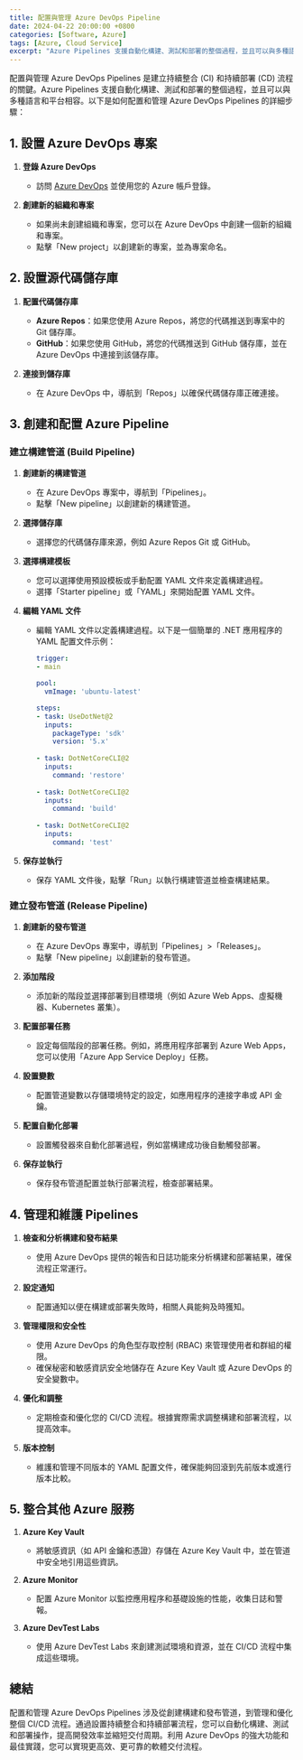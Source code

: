 ```yaml
---
title: 配置與管理 Azure DevOps Pipeline
date: 2024-04-22 20:00:00 +0800
categories: [Software, Azure]
tags: [Azure, Cloud Service] 
excerpt: "Azure Pipelines 支援自動化構建、測試和部署的整個過程，並且可以與多種語言和平台相容。"
---
```


配置與管理 Azure DevOps Pipelines 是建立持續整合 (CI) 和持續部署 (CD) 流程的關鍵。Azure Pipelines 支援自動化構建、測試和部署的整個過程，並且可以與多種語言和平台相容。以下是如何配置和管理 Azure DevOps Pipelines 的詳細步驟：

## **1. 設置 Azure DevOps 專案**

1. **登錄 Azure DevOps**
   - 訪問 [Azure DevOps](https://dev.azure.com) 並使用您的 Azure 帳戶登錄。

2. **創建新的組織和專案**
   - 如果尚未創建組織和專案，您可以在 Azure DevOps 中創建一個新的組織和專案。
   - 點擊「New project」以創建新的專案，並為專案命名。

## **2. 設置源代碼儲存庫**

1. **配置代碼儲存庫**
   - **Azure Repos**：如果您使用 Azure Repos，將您的代碼推送到專案中的 Git 儲存庫。
   - **GitHub**：如果您使用 GitHub，將您的代碼推送到 GitHub 儲存庫，並在 Azure DevOps 中連接到該儲存庫。

2. **連接到儲存庫**
   - 在 Azure DevOps 中，導航到「Repos」以確保代碼儲存庫正確連接。

## **3. 創建和配置 Azure Pipeline**

### **建立構建管道 (Build Pipeline)**

1. **創建新的構建管道**
   - 在 Azure DevOps 專案中，導航到「Pipelines」。
   - 點擊「New pipeline」以創建新的構建管道。

2. **選擇儲存庫**
   - 選擇您的代碼儲存庫來源，例如 Azure Repos Git 或 GitHub。

3. **選擇構建模板**
   - 您可以選擇使用預設模板或手動配置 YAML 文件來定義構建過程。
   - 選擇「Starter pipeline」或「YAML」來開始配置 YAML 文件。

4. **編輯 YAML 文件**
   - 編輯 YAML 文件以定義構建過程。以下是一個簡單的 .NET 應用程序的 YAML 配置文件示例：
     ```yaml
     trigger:
     - main

     pool:
       vmImage: 'ubuntu-latest'

     steps:
     - task: UseDotNet@2
       inputs:
         packageType: 'sdk'
         version: '5.x'
         
     - task: DotNetCoreCLI@2
       inputs:
         command: 'restore'
         
     - task: DotNetCoreCLI@2
       inputs:
         command: 'build'
         
     - task: DotNetCoreCLI@2
       inputs:
         command: 'test'
     ```

5. **保存並執行**
   - 保存 YAML 文件後，點擊「Run」以執行構建管道並檢查構建結果。

### **建立發布管道 (Release Pipeline)**

1. **創建新的發布管道**
   - 在 Azure DevOps 專案中，導航到「Pipelines」>「Releases」。
   - 點擊「New pipeline」以創建新的發布管道。

2. **添加階段**
   - 添加新的階段並選擇部署到目標環境（例如 Azure Web Apps、虛擬機器、Kubernetes 叢集）。

3. **配置部署任務**
   - 設定每個階段的部署任務。例如，將應用程序部署到 Azure Web Apps，您可以使用「Azure App Service Deploy」任務。

4. **設置變數**
   - 配置管道變數以存儲環境特定的設定，如應用程序的連接字串或 API 金鑰。

5. **配置自動化部署**
   - 設置觸發器來自動化部署過程，例如當構建成功後自動觸發部署。

6. **保存並執行**
   - 保存發布管道配置並執行部署流程，檢查部署結果。

## **4. 管理和維護 Pipelines**

1. **檢查和分析構建和發布結果**
   - 使用 Azure DevOps 提供的報告和日誌功能來分析構建和部署結果，確保流程正常運行。

2. **設定通知**
   - 配置通知以便在構建或部署失敗時，相關人員能夠及時獲知。

3. **管理權限和安全性**
   - 使用 Azure DevOps 的角色型存取控制 (RBAC) 來管理使用者和群組的權限。
   - 確保秘密和敏感資訊安全地儲存在 Azure Key Vault 或 Azure DevOps 的安全變數中。

4. **優化和調整**
   - 定期檢查和優化您的 CI/CD 流程。根據實際需求調整構建和部署流程，以提高效率。

5. **版本控制**
   - 維護和管理不同版本的 YAML 配置文件，確保能夠回滾到先前版本或進行版本比較。

## **5. 整合其他 Azure 服務**

1. **Azure Key Vault**
   - 將敏感資訊（如 API 金鑰和憑證）存儲在 Azure Key Vault 中，並在管道中安全地引用這些資訊。

2. **Azure Monitor**
   - 配置 Azure Monitor 以監控應用程序和基礎設施的性能，收集日誌和警報。

3. **Azure DevTest Labs**
   - 使用 Azure DevTest Labs 來創建測試環境和資源，並在 CI/CD 流程中集成這些環境。

## **總結**

配置和管理 Azure DevOps Pipelines 涉及從創建構建和發布管道，到管理和優化整個 CI/CD 流程。通過設置持續整合和持續部署流程，您可以自動化構建、測試和部署操作，提高開發效率並縮短交付周期。利用 Azure DevOps 的強大功能和最佳實踐，您可以實現更高效、更可靠的軟體交付流程。
